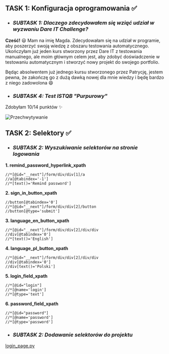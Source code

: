 ## **TASK 1: Konfiguracja oprogramowania** :white_check_mark:
* ### _**SUBTASK 1: Dlaczego zdecydowałem się wziąć udział w wyzwaniu Dare IT Challenge?**_
**Cześć!** 😃 Mam na imię Magda. Zdecydowałam się na udział w programie, aby poszerzyć swoją wiedzę z obszaru testowania automatycznego. Ukończyłam już jeden kurs stworzony przez Dare IT z testowania manualnego, ale moim głównym celem jest, aby zdobyć doświadczenie w testowaniu automatycznym i stworzyć nowy projekt do swojego portfolio.

Będąc absolwentem już jednego kursu stworzonego przez Patrycję, jestem pewna, że zakończę go z dużą dawką nowej dla mnie wiedzy i będę bardzo z niego zadowolona :smile:

* ### _**SUBTASK 4: Test ISTQB "Purpurowy"**_
Zdobyłam 10/14 punktów :sparkles:

![Przechwytywanie](https://github.com/szatmagda/Challenge_Portfolio_Magda02/assets/116760612/de43e670-270d-4bf0-b450-01fd7e071b64)


## **TASK 2: Selektory** :white_check_mark:
* ### _**SUBTASK 2: Wyszukiwanie selektorów na stronie logowania**_

**1. remind_password_hyperlink_xpath**
```
//*[@id="__next"]/form/div/div[1]/a
//a[@tabindex='-1']
//*[text()='Remind password']
```
**2. sign_in_button_xpath**
```
//button[@tabindex='0']
//*[@id="__next"]/form/div/div[2]/button
//button[@type='submit']
```
**3. language_en_button_xpath**
```
//*[@id="__next"]/form/div/div[2]/div/div
//div[@tabindex='0']
//*[text()='English']
```
**4. language_pl_button_xpath**
```
//*[@id="__next"]/form/div/div[2]/div/div
//div[@tabindex='0']
//div[text()='Polski']
```
**5. login_field_xpath**
```
//*[@id="login"]
//*[@name='login']
//*[@type='text']
```
**6. password_field_xpath**
```
//*[@id="password"]
//*[@name='password']
//*[@type='password']
```
* ### _**SUBTASK 2: Dodawanie selektorów do projektu**_
[login_page.py](https://github.com/szatmagda/Challenge_Portfolio_Magda02/blob/main/pages/login_page.py)
